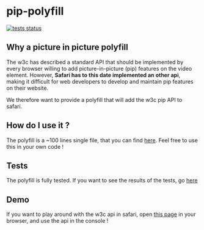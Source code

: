 # pip-polyfill
[![tests status](https://img.shields.io/badge/tests-100%25-brightgreen.svg)](https://gbentaieb.github.io/pip-polyfill/test/)

## Why a picture in picture polyfill
The w3c has described a standard API that should be implemented by every browser willing to add picture-in-picture (pip) features on the video element. However, **Safari has to this date implemented an other api**, making it difficult for web developers to develop and maintain pip features on their website.

We therefore want to provide a polyfill that will add the w3c pip API to safari.

## How do I use it ?
The polyfill is a ~100 lines single file, that you can find [here](https://github.com/gbentaieb/pip-polyfill/blob/master/pip.js). Feel free to use this in your own code !

## Tests
The polyfill is fully tested.
If you want to see the results of the tests, go [here](https://gbentaieb.github.io/pip-polyfill/test/)

## Demo
If you want to play around with the w3c api in safari, open [this page](https://gbentaieb.github.io/pip-polyfill/demo/) in your browser, and use the api in the console !